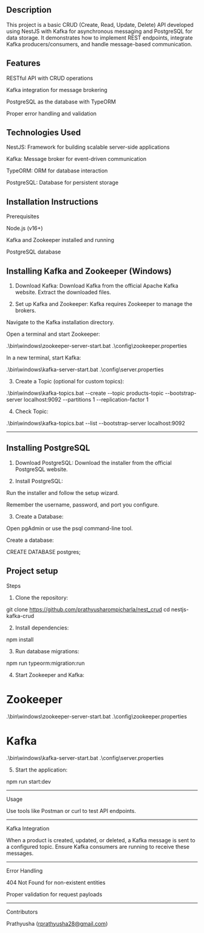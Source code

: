 
  <!--[![Backers on Open Collective](https://opencollective.com/nest/backers/badge.svg)](https://opencollective.com/nest#backer)
  [![Sponsors on Open Collective](https://opencollective.com/nest/sponsors/badge.svg)](https://opencollective.com/nest#sponsor)-->

## Description

This project is a basic CRUD (Create, Read, Update, Delete) API developed using NestJS with Kafka for asynchronous messaging and PostgreSQL for data storage. It demonstrates how to implement REST endpoints, integrate Kafka producers/consumers, and handle message-based communication.

## Features

RESTful API with CRUD operations

Kafka integration for message brokering

PostgreSQL as the database with TypeORM

Proper error handling and validation
## Technologies Used

NestJS: Framework for building scalable server-side applications

Kafka: Message broker for event-driven communication

TypeORM: ORM for database interaction

PostgreSQL: Database for persistent storage
## Installation Instructions

Prerequisites

Node.js (v16+)

Kafka and Zookeeper installed and running

PostgreSQL database
## Installing Kafka and Zookeeper (Windows)

1. Download Kafka:
Download Kafka from the official Apache Kafka website. Extract the downloaded files.


2. Set up Kafka and Zookeeper:
Kafka requires Zookeeper to manage the brokers.

Navigate to the Kafka installation directory.

Open a terminal and start Zookeeper:

.\bin\windows\zookeeper-server-start.bat .\config\zookeeper.properties

In a new terminal, start Kafka:

.\bin\windows\kafka-server-start.bat .\config\server.properties



3. Create a Topic (optional for custom topics):

.\bin\windows\kafka-topics.bat --create --topic products-topic --bootstrap-server localhost:9092 --partitions 1 --replication-factor 1


4. Check Topic:

.\bin\windows\kafka-topics.bat --list --bootstrap-server localhost:9092

---
## Installing PostgreSQL

1. Download PostgreSQL:
Download the installer from the official PostgreSQL website.


2. Install PostgreSQL:

Run the installer and follow the setup wizard.

Remember the username, password, and port you configure.



3. Create a Database:

Open pgAdmin or use the psql command-line tool.

Create a database:

CREATE DATABASE postgres;
## Project setup
Steps

1. Clone the repository:

git clone https://github.com/prathyusharompicharla/nest_crud
cd nestjs-kafka-crud


2. Install dependencies:

npm install

3. Run database migrations:

npm run typeorm:migration:run


4. Start Zookeeper and Kafka:

# Zookeeper
.\bin\windows\zookeeper-server-start.bat .\config\zookeeper.properties

# Kafka
.\bin\windows\kafka-server-start.bat .\config\server.properties


5. Start the application:

npm run start:dev




---

Usage

Use tools like Postman or curl to test API endpoints.



---

Kafka Integration

When a product is created, updated, or deleted, a Kafka message is sent to a configured topic. Ensure Kafka consumers are running to receive these messages.


---

Error Handling

404 Not Found for non-existent entities

Proper validation for request payloads

---

Contributors

Prathyusha (rprathyusha28@gmail.com)
